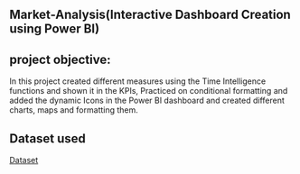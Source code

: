 ## Market-Analysis(Interactive Dashboard Creation using Power BI)
## project objective:
In this project created different measures using the Time Intelligence functions and shown it in the KPIs, Practiced on conditional formatting and added the dynamic Icons in the Power BI dashboard and created different charts, maps and formatting them.

## Dataset used
 <a href =”https://github.com/karthik-medaka09/Market-Analysis-Dashboard/blob/main/global_superstore_2016%20new.xlsx”>Dataset</a>
